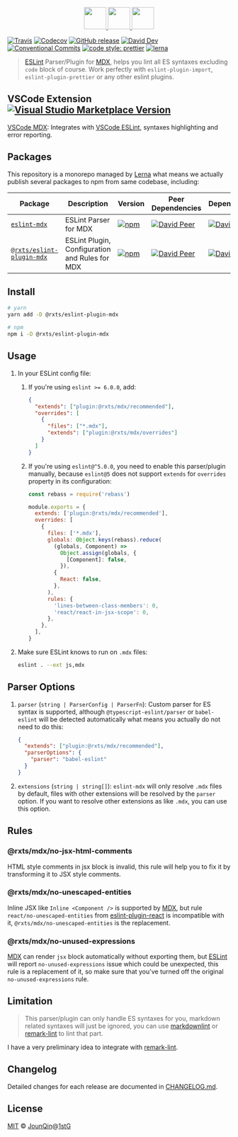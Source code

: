 <p align="center">
  <a href="https://eslint.org">
    <img src="https://eslint.org/assets/img/logo.svg" height="50">
  </a>
  <a href="#readme">
    <img src="https://rx-ts.github.io/assets/heart.svg" height="50">
  </a>
  <a href="https://github.com/mdx-js/mdx">
    <img src="https://mdx-logo.now.sh"  height="50">
  </a>
</p>

[![Travis](https://img.shields.io/travis/com/rx-ts/eslint-mdx.svg)](https://travis-ci.com/rx-ts/eslint-mdx)
[![Codecov](https://img.shields.io/codecov/c/gh/rx-ts/eslint-mdx)](https://codecov.io/gh/rx-ts/eslint-mdx)
[![GitHub release](https://img.shields.io/github/release/rx-ts/eslint-mdx)](https://github.com/rx-ts/eslint-mdx/releases)
[![David Dev](https://img.shields.io/david/dev/rx-ts/eslint-mdx.svg)](https://david-dm.org/rx-ts/eslint-mdx?type=dev)
[![Conventional Commits](https://img.shields.io/badge/conventional%20commits-1.0.0-yellow.svg)](https://conventionalcommits.org)
[![code style: prettier](https://img.shields.io/badge/code_style-prettier-ff69b4.svg)](https://github.com/prettier/prettier)
[![lerna](https://img.shields.io/badge/maintained%20with-lerna-cc00ff.svg)](https://lerna.js.org)

> [ESLint] Parser/Plugin for [MDX], helps you lint all ES syntaxes excluding `code` block of course.
> Work perfectly with `eslint-plugin-import`, `eslint-plugin-prettier` or any other eslint plugins.

## VSCode Extension [![Visual Studio Marketplace Version](https://img.shields.io/visual-studio-marketplace/v/JounQin.vscode-mdx)](https://marketplace.visualstudio.com/items?itemName=JounQin.vscode-mdx)

[VSCode MDX]: Integrates with [VSCode ESLint], syntaxes highlighting and error reporting.

## Packages

This repository is a monorepo managed by [Lerna] what means we actually publish several packages to npm from same codebase, including:

| Package                                                  | Description                                    | Version                                                                                                                   | Peer Dependencies                                                                                                                                                                        | Dependencies                                                                                                                                                         |
| -------------------------------------------------------- | ---------------------------------------------- | ------------------------------------------------------------------------------------------------------------------------- | ---------------------------------------------------------------------------------------------------------------------------------------------------------------------------------------- | -------------------------------------------------------------------------------------------------------------------------------------------------------------------- |
| [`eslint-mdx`](/packages/eslint-mdx)                     | ESLint Parser for MDX                          | [![npm](https://img.shields.io/npm/v/eslint-mdx.svg)](https://www.npmjs.com/package/eslint-mdx)                           | [![David Peer](https://img.shields.io/david/peer/rx-ts/eslint-mdx.svg?path=packages/eslint-mdx)](https://david-dm.org/rx-ts/eslint-mdx?path=packages/eslint-mdx&type=peer)               | [![David](https://img.shields.io/david/rx-ts/eslint-mdx.svg?path=packages/eslint-mdx)](https://david-dm.org/rx-ts/eslint-mdx?path=packages/eslint-mdx)               |
| [`@rxts/eslint-plugin-mdx`](/packages/eslint-plugin-mdx) | ESLint Plugin, Configuration and Rules for MDX | [![npm](https://img.shields.io/npm/v/@rxts/eslint-plugin-mdx.svg)](https://www.npmjs.com/package/@rxts/eslint-plugin-mdx) | [![David Peer](https://img.shields.io/david/peer/rx-ts/eslint-mdx.svg?path=packages/eslint-plugin-mdx)](https://david-dm.org/rx-ts/eslint-mdx?path=packages/eslint-plugin-mdx&type=peer) | [![David](https://img.shields.io/david/rx-ts/eslint-mdx.svg?path=packages/eslint-plugin-mdx)](https://david-dm.org/rx-ts/eslint-mdx?path=packages/eslint-plugin-mdx) |

## Install

```sh
# yarn
yarn add -D @rxts/eslint-plugin-mdx

# npm
npm i -D @rxts/eslint-plugin-mdx
```

## Usage

1. In your ESLint config file:

   1. If you're using `eslint >= 6.0.0`, add:

      ```json
      {
        "extends": ["plugin:@rxts/mdx/recommended"],
        "overrides": [
          {
            "files": ["*.mdx"],
            "extends": ["plugin:@rxts/mdx/overrides"]
          }
        ]
      }
      ```

   2. If you're using `eslint@^5.0.0`, you need to enable this parser/plugin manually, because `eslint@5` does not support `extends` for `overrides` property in its configuration:

      ```js
      const rebass = require('rebass')

      module.exports = {
        extends: ['plugin:@rxts/mdx/recommended'],
        overrides: [
          {
            files: ['*.mdx'],
            globals: Object.keys(rebass).reduce(
              (globals, Component) =>
                Object.assign(globals, {
                  [Component]: false,
                }),
              {
                React: false,
              },
            ),
            rules: {
              'lines-between-class-members': 0,
              'react/react-in-jsx-scope': 0,
            },
          },
        ],
      }
      ```

2. Make sure ESLint knows to run on `.mdx` files:

   ```sh
   eslint . --ext js,mdx
   ```

## Parser Options

1. `parser` (`string | ParserConfig | ParserFn`): Custom parser for ES syntax is supported, although `@typescript-eslint/parser` or `babel-eslint` will be detected automatically what means you actually do not need to do this:

   ```json
   {
     "extends": ["plugin:@rxts/mdx/recommended"],
     "parserOptions": {
       "parser": "babel-eslint"
     }
   }
   ```

2. `extensions` (`string | string[]`): `eslint-mdx` will only resolve `.mdx` files by default, files with other extensions will be resolved by the `parser` option. If you want to resolve other extensions as like `.mdx`, you can use this option.

## Rules

### @rxts/mdx/no-jsx-html-comments

HTML style comments in jsx block is invalid, this rule will help you to fix it by transforming it to JSX style comments.

### @rxts/mdx/no-unescaped-entities

Inline JSX like `Inline <Component />` is supported by [MDX], but rule `react/no-unescaped-entities` from [eslint-plugin-react] is incompatible with it, `@rxts/mdx/no-unescaped-entities` is the replacement.

### @rxts/mdx/no-unused-expressions

[MDX] can render `jsx` block automatically without exporting them, but [ESLint] will report `no-unused-expressions` issue which could be unexpected, this rule is a replacement of it, so make sure that you've turned off the original `no-unused-expressions` rule.

## Limitation

> This parser/plugin can only handle ES syntaxes for you, markdown related syntaxes will just be ignored, you can use [markdownlint] or [remark-lint] to lint that part.

I have a very preliminary idea to integrate with [remark-lint].

## Changelog

Detailed changes for each release are documented in [CHANGELOG.md](./CHANGELOG.md).

## License

[MIT] © [JounQin]@[1stG]

[1stg]: https://www.1stg.me
[eslint]: https://eslint.org
[eslint-plugin-react]: https://github.com/yannickcr/eslint-plugin-react
[jounqin]: https://GitHub.com/JounQin
[lerna]: https://github.com/lerna/lerna
[mdx]: https://github.com/mdx-js/mdx
[mit]: http://opensource.org/licenses/MIT
[markdownlint]: https://github.com/markdownlint/markdownlint
[remark-lint]: https://github.com/remarkjs/remark-lint
[vscode eslint]: https://marketplace.visualstudio.com/items?itemName=dbaeumer.vscode-eslint
[vscode mdx]: https://github.com/rx-ts/vscode-mdx
